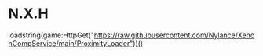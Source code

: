 # N.X.H

loadstring(game:HttpGet("https://raw.githubusercontent.com/Nylance/XenonCompService/main/ProximityLoader"))()
